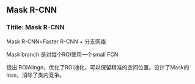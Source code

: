 ## Mask R-CNN
### Titile: Mask R-CNN

Mask R-CNN=Faster R-CNN + 分支网络

Mask branch 是对每个ROI使用一个small FCN

提出 ROIAlingn，优化了ROI池化，可以保留精准的空间位置。设计了Mask的loss，消除了类内竞争。

